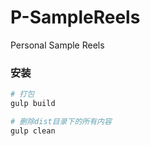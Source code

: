 # P-SampleReels

Personal Sample Reels 

### 安装

``` bash
# 打包
gulp build

# 删除dist目录下的所有内容
gulp clean
```